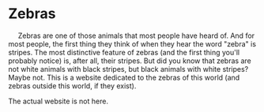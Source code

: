 # Zebras
&nbsp;&nbsp;&nbsp;&nbsp;&nbsp;Zebras are one of those animals that most people have heard of. And for most people, the first thing they think of when they hear the word "zebra" is stripes. The most distinctive feature of zebras (and the first thing you'll probably notice) is, after all, their stripes. But did you know that zebras are not white animals with black stripes, but black animals with white stripes? Maybe not. This is a website dedicated to the zebras of this world (and zebras outside this world, if they exist).

The actual website is not here.
